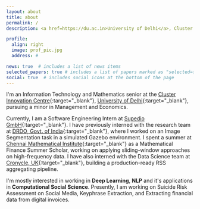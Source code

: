 ```yaml
---
layout: about
title: about
permalink: /
description: <a href=https://du.ac.in>University of Delhi</a>, Cluster Innovation Centre

profile:
  align: right
  image: prof_pic.jpg
  address: #

news: true  # includes a list of news items
selected_papers: true # includes a list of papers marked as "selected={true}"
social: true  # includes social icons at the bottom of the page
---
```


I'm an Information Technology and Mathematics senior at the [Cluster Innovation Centre](https://ducic.ac.in){:target="\_blank"}, [University of Delhi](https://du.ac.in){:target="\_blank"}, pursuing a minor in Management and Economics.

Currently, I am a Software Engineering Intern at [Supedio GmbH](https://supedio.com){:target="\_blank"}. I have previously interned with the research team at [DRDO, Govt. of India](https://www.drdo.gov.in/home){:target="\_blank"}, where I worked on an Image Segmentation task in a simulated Gazebo environment. I spent a summer at [Chennai Mathematical Institute](https://www.cmi.ac.in/){:target="\_blank"} as a Mathematical Finance Summer Scholar, working on applying sliding-window approaches on high-frequency data. I have also interned with the Data Science team at [Cronycle, UK](https://cronycle.com){:target="\_blank"}, building a production-ready RSS aggregating pipeline.

I'm mostly interested in working in **Deep Learning**, **NLP** and it's applications in **Computational Social Science**. Presently, I am working on Suicide Risk Assessment on Social Media, Keyphrase Extraction, and Extracting financial data from digital invoices.
